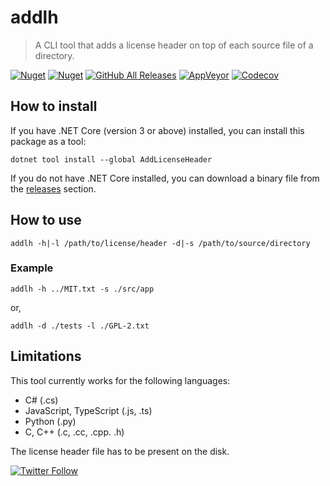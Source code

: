 # addlh

> A CLI tool that adds a license header on top of each source file of a directory.

[![Nuget](https://img.shields.io/nuget/v/AddLicenseHeader?logo=nuget&style=flat-square)](https://www.nuget.org/packages/AddLicenseHeader)
[![Nuget](https://img.shields.io/nuget/dt/AddLicenseHeader?logo=nuget&style=flat-square)](https://www.nuget.org/packages/AddLicenseHeader)
[![GitHub All Releases](https://img.shields.io/github/downloads/maacpiash/addlh/total?logo=github&style=flat-square)](https://github.com/maacpiash/addlh/releases)
[![AppVeyor](https://img.shields.io/appveyor/build/maacpiash/addlh?logo=appveyor&style=flat-square)](https://ci.appveyor.com/project/maacpiash/addlh)
[![Codecov](https://img.shields.io/codecov/c/gh/maacpiash/addlh?logo=codecov&style=flat-square)](https://codecov.io/gh/maacpiash/addlh)

## How to install

If you have .NET Core (version 3 or above) installed, you can install this package as a tool:

```shell
dotnet tool install --global AddLicenseHeader
```

If you do not have .NET Core installed, you can download a binary file from the [releases](https://github.com/maacpiash/addlh/releases) section.

## How to use

```shell
addlh -h|-l /path/to/license/header -d|-s /path/to/source/directory
```

### Example

```shell
addlh -h ../MIT.txt -s ./src/app
```

or,

```shell
addlh -d ./tests -l ./GPL-2.txt
```

## Limitations

This tool currently works for the following languages:

- C# (.cs)
- JavaScript, TypeScript (.js, .ts)
- Python (.py)
- C, C++ (.c, .cc, .cpp. .h)

The license header file has to be present on the disk.

[![Twitter Follow](https://img.shields.io/twitter/follow/maacpiash?style=social)](https://twitter.com/maacpiash)
